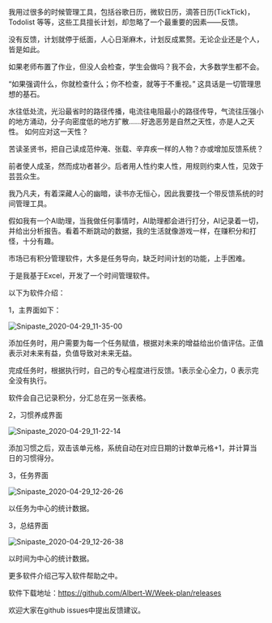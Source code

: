 我用过很多的时候管理工具，包括谷歌日历，微软日历，滴答日历(TickTick)，Todolist 等等，这些工具擅长计划，却忽略了一个最重要的因素——反馈。

没有反馈，计划就停于纸面，人心日渐麻木，计划反成累赘。无论企业还是个人，皆是如此。 

如果老师布置了作业，但没人会检查，学生会做吗？我不会，大多数学生都不会。 

“如果强调什么，你就检查什么；你不检查，就等于不重视。” 这具话是一切管理思想的基石。

水往低处流，光沿最省时的路径传播，电流往电阻最小的路径传导，气流往压强小的地方涌动，分子向密度低的地方扩散……好逸恶劳是自然之天性，亦是人之天性。
如何应对这一天性？

苦读圣贤书，把自己读成范仲淹、张载、辛弃疾一样的人物？亦或增加反馈系统？

前者使人成圣，然而成功者甚少。后者用人性约束人性，用规则约束人性，见效于芸芸众生。

我乃凡夫，有着深藏人心的幽暗，读书亦无恒心，因此我要找一个带反馈系统的时间管理工具。 

假如我有一个AI助理，当我做任何事情时，AI助理都会进行打分，AI记录着一切，并给出分析报告。看着不断跳动的数据，我的生活就像游戏一样，在赚积分和打怪，十分有趣。

市场已有积分管理软件，大多是任务导向，缺乏时间计划的功能，上手困难。 

于是我基于Excel，开发了一个时间管理软件。

以下为软件介绍：

1，主界面如下：

![Snipaste_2020-04-29_11-35-00](https://user-images.githubusercontent.com/21038139/80590823-7e3b0e80-8a14-11ea-92b0-8fdb400ef1b1.png)

添加任务时，用户需要为每一个任务赋值，根据对未来的增益给出价值评估。正值表示对未来有益，负值导致对未来无益。 

完成任务时，根据执行时，自己的专心程度进行反馈。1表示全心全力，0 表示完全没有执行。

软件会自己记录积分，分汇总在另一张表格。 

2，习惯养成界面

![Snipaste_2020-04-29_11-22-14](https://user-images.githubusercontent.com/21038139/80590876-8eeb8480-8a14-11ea-8120-4c845e655111.png)

添加习惯之后，双击该单元格，系统自动在对应日期的计数单元格+1，并计算当日的习惯得分。 

3，任务界面

![Snipaste_2020-04-29_12-26-26](https://user-images.githubusercontent.com/21038139/80590961-b8a4ab80-8a14-11ea-9c76-32952a05a2a7.png)

以任务为中心的统计数据。

3，总结界面

![Snipaste_2020-04-29_12-26-38](https://user-images.githubusercontent.com/21038139/80590981-c4906d80-8a14-11ea-9975-a4fdcbe81066.png)

以时间为中心的统计数据。

更多软件介绍己写入软件帮助之中。

软件下载地址：https://github.com/Albert-W/Week-plan/releases 

欢迎大家在github issues中提出反馈建议。

